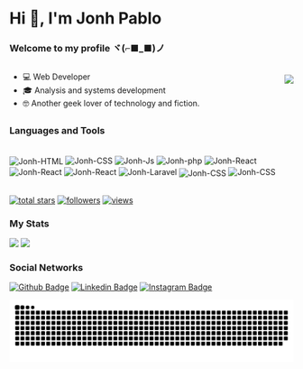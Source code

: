 # <h1>Hi 👋, I'm Jonh Pablo</h1>

### <label>Welcome to my profile ヾ(⌐■_■)ノ</label>
  
<img style="margin-top: 20px;" align="right" width = "width" src="https://raw.githubusercontent.com/MicaelliMedeiros/micaellimedeiros/master/image/computer-illustration.png">
  
##
- 💻 Web Developer
- :mortar_board: Analysis and systems development 
- 🤓 Another geek lover of technology and fiction.
##

### Languages and Tools
<div style="display: inline_block"><br>
  <img style="margin-top: 3px;" align="center" alt="Jonh-HTML" height="40" width="40" src="https://skillicons.dev/icons?i=html">
  <img align="center" alt="Jonh-CSS" height="40" width="40" src="https://skillicons.dev/icons?i=css">
  <img align="center" alt="Jonh-Js" height="40" width="40" src="https://skillicons.dev/icons?i=js">
  <img align="center" alt="Jonh-php" height="40" width="40" src="https://skillicons.dev/icons?i=php">
  <img align="center" alt="Jonh-React" height="40" width="40" src="https://skillicons.dev/icons?i=react">
  <img align="center" alt="Jonh-React" height="40" width="40" src="https://skillicons.dev/icons?i=nextjs">
  <img align="center" alt="Jonh-React" height="40" width="40" src="https://skillicons.dev/icons?i=nodejs">
  <img align="center" alt="Jonh-Laravel" height="40" width="40" src="https://skillicons.dev/icons?i=laravel">
  <img style="margin-top: 3px;" align="center" alt="Jonh-CSS" height="40" width="40" src="https://skillicons.dev/icons?i=bootstrap">
  <img align="center" alt="Jonh-CSS" height="40" width="40" src="https://skillicons.dev/icons?i=tailwind">
</div>
<br>
<p align="left">
 <a href="https://github.com/pablojonh6550?tab=repositories&sort=stargazers">
 <img alt="total stars" title="Total stars on GitHub" src="https://custom-icon-badges.herokuapp.com/badge/dynamic/json?logo=star&color=55960c&labelColor=488207&label=Stars&style=for-the-badge&query=%24.stars&url=https://api.github-star-counter.workers.dev/user/Pablojonh6550" width="90px"/></a>
<a href="https://github.com/pablojonh6550?tab=followers">
<img alt="followers" title="Follow me on Github" src="https://custom-icon-badges.herokuapp.com/github/followers/pablojonh6550?color=236ad3&labelColor=1155ba&style=for-the-badge&logo=person-add&label=Follow&logoColor=white" width="100px"/></a>
<a href="https://github.com/pablojonh6550">
<img alt="views" title="GitHub profile views" src="https://shields-io-visitor-counter.herokuapp.com/badge?page=pablojonh6550&style=for-the-badge" width="100px" /></a>
</p>
 
### <label align="left"> My Stats </label>

<div align="left">
<img height="150em" src="https://github-readme-stats.vercel.app/api?username=Pablojonh6550&show_icons=true&hide_border=true&layout=compact&theme=tokyonight&include_all_commits=true&count_private=true"/>
  <img height="150em" src="https://github-readme-stats.vercel.app/api/top-langs/?username=Pablojonh6550&exclude_repo=KNN-Image-Classification&show_icons=true&hide_border=true&layout=compact&langs_count=8&theme=tokyonight"/>
</div>

### Social Networks
[![Github Badge](https://img.shields.io/badge/-Github-000?style=flat-square&logo=Github&logoColor=white&link=https://github.com/Pablojonh6550)](https://github.com/Pablojonh6550)
[![Linkedin Badge](https://img.shields.io/badge/-LinkedIn-blue?style=flat-square&logo=Linkedin&logoColor=white&link=https://www.linkedin.com)](https://www.linkedin.com/)
[![Instagram Badge](https://img.shields.io/badge/Instagram-E4405F?style=flat-square&l&logo=instagram&logoColor=white&link=https://www.instagram.com/pablojonh_/)](https://www.instagram.com/pablojonh_/)

![Snake animation](https://github.com/wellingtoncarneirobarbosa/wellingtoncarneirobarbosa/blob/output/github-contribution-grid-snake.svg)

<!-- PabloJonh -->
